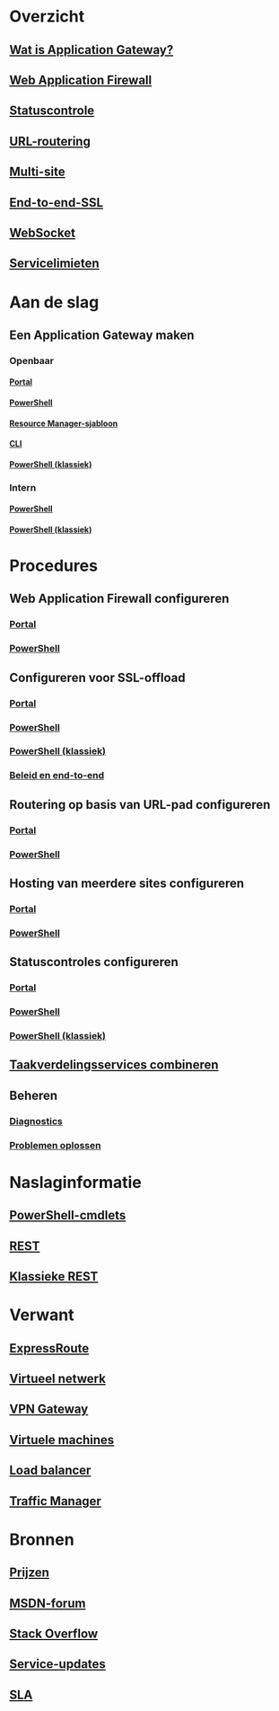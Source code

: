 # Overzicht
## [Wat is Application Gateway?](application-gateway-introduction.md)
## [Web Application Firewall](application-gateway-webapplicationfirewall-overview.md)
## [Statuscontrole](application-gateway-probe-overview.md)
## [URL-routering](application-gateway-url-route-overview.md)
## [Multi-site](application-gateway-multi-site-overview.md)
## [End-to-end-SSL](application-gateway-backend-ssl.md)
## [WebSocket](application-gateway-websocket.md)
## [Servicelimieten](../azure-subscription-service-limits.md#application-gateway-limits?toc=%2fazure%2fapplication-gateway%2ftoc.json)
# Aan de slag
## Een Application Gateway maken
### Openbaar
#### [Portal](application-gateway-create-gateway-portal.md)
#### [PowerShell](application-gateway-create-gateway-arm.md)
#### [Resource Manager-sjabloon](application-gateway-create-gateway-arm-template.md)
#### [CLI](application-gateway-create-gateway-cli.md)
#### [PowerShell (klassiek)](application-gateway-create-gateway.md)
### Intern
#### [PowerShell](application-gateway-ilb-arm.md)
#### [PowerShell (klassiek)](application-gateway-ilb.md)
# Procedures
## Web Application Firewall configureren
### [Portal](application-gateway-web-application-firewall-portal.md)
### [PowerShell](application-gateway-web-application-firewall-powershell.md)
## Configureren voor SSL-offload
### [Portal](application-gateway-ssl-portal.md)
### [PowerShell](application-gateway-ssl-arm.md)
### [PowerShell (klassiek)](application-gateway-ssl.md)
### [Beleid en end-to-end](application-gateway-end-to-end-ssl-powershell.md)
## Routering op basis van URL-pad configureren
### [Portal](application-gateway-create-url-route-portal.md)
### [PowerShell](application-gateway-create-url-route-arm-ps.md)
## Hosting van meerdere sites configureren
### [Portal](application-gateway-create-multisite-portal.md)
### [PowerShell](application-gateway-create-multisite-azureresourcemanager-powershell.md)
## Statuscontroles configureren
### [Portal](application-gateway-create-probe-portal.md)
### [PowerShell](application-gateway-create-probe-ps.md)
### [PowerShell (klassiek)](application-gateway-create-probe-classic-ps.md)
## [Taakverdelingsservices combineren](../traffic-manager/traffic-manager-load-balancing-azure.md?toc=%2fazure%2fapplication-gateway%2ftoc.json)
## Beheren
### [Diagnostics](application-gateway-diagnostics.md)
### [Problemen oplossen](application-gateway-troubleshooting-502.md)
# Naslaginformatie
## [PowerShell-cmdlets](https://docs.microsoft.com/powershell/resourcemanager)
## [REST](https://msdn.microsoft.com/library/mt684941)
## [Klassieke REST](https://msdn.microsoft.com/library/azure/mt299393)

# Verwant
## [ExpressRoute](/azure/expressroute/)
## [Virtueel netwerk](/azure/virtual-network/)
## [VPN Gateway](/azure/vpn-gateway/)
## [Virtuele machines](/azure/virtual-machines/)
## [Load balancer](/azure/load-balancer/)
## [Traffic Manager](/azure/traffic-manager/)
# Bronnen
## [Prijzen](https://azure.microsoft.com/pricing/details/application-gateway/)
## [MSDN-forum](https://social.msdn.microsoft.com/Forums/en-US/home?forum=WAVirtualMachinesVirtualNetwork)
## [Stack Overflow](http://stackoverflow.com/questions/tagged/azure-application-gateway)
## [Service-updates](https://azure.microsoft.com/updates/?product=application-gateway)
## [SLA](https://azure.microsoft.com/support/legal/sla/)


<!--HONumber=Nov16_HO4-->


